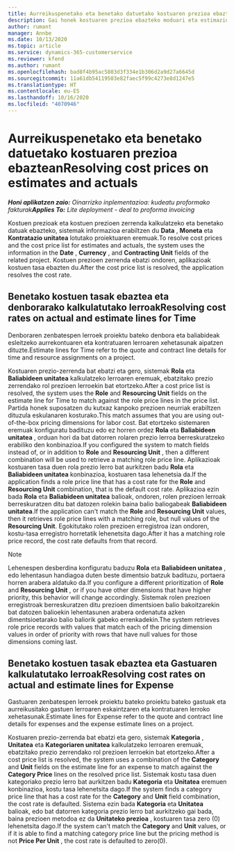 ```yaml
---
title: Aurreikuspenetako eta benetako datuetako kostuaren prezioa ebaztean
description: Gai honek kostuaren prezioa ebazteko moduari eta estimazioei buruzko informazioa eskaintzen du.
author: rumant
manager: Annbe
ms.date: 10/13/2020
ms.topic: article
ms.service: dynamics-365-customerservice
ms.reviewer: kfend
ms.author: rumant
ms.openlocfilehash: bad8f4b95ac5803d3f334e1b306d2a9d27a6645d
ms.sourcegitcommit: 11a61db54119503e82faec5f99c4273e8d1247e5
ms.translationtype: HT
ms.contentlocale: eu-ES
ms.lasthandoff: 10/16/2020
ms.locfileid: "4070946"
---
```

# <a name="resolving-cost-prices-on-estimates-and-actuals"></a><span data-ttu-id="66d0d-103">Aurreikuspenetako eta benetako datuetako kostuaren prezioa ebaztean</span><span class="sxs-lookup"><span data-stu-id="66d0d-103">Resolving cost prices on estimates and actuals</span></span>

<span data-ttu-id="66d0d-104">_**Honi aplikatzen zaio:** Oinarrizko inplementazioa: kudeatu proformako fakturak_</span><span class="sxs-lookup"><span data-stu-id="66d0d-104">_**Applies To:** Lite deployment - deal to proforma invoicing_</span></span>

<span data-ttu-id="66d0d-105">Kostuen prezioak eta kostuen prezioen zerrenda kalkulatzeko eta benetako datuak ebazteko, sistemak informazioa erabiltzen du **Data** , **Moneta** eta **Kontratazio unitatea** lotutako proiektuaren eremuak.</span><span class="sxs-lookup"><span data-stu-id="66d0d-105">To resolve cost prices and the cost price list for estimates and actuals, the system uses the information in the **Date** , **Currency** , and **Contracting Unit** fields of the related project.</span></span> <span data-ttu-id="66d0d-106">Kostuen prezioen zerrenda ebatzi ondoren, aplikazioak kostuen tasa ebazten du.</span><span class="sxs-lookup"><span data-stu-id="66d0d-106">After the cost price list is resolved, the application resolves the cost rate.</span></span>

## <a name="resolving-cost-rates-on-actual-and-estimate-lines-for-time"></a><span data-ttu-id="66d0d-107">Benetako kostuen tasak ebaztea eta denborarako kalkulatutako lerroak</span><span class="sxs-lookup"><span data-stu-id="66d0d-107">Resolving cost rates on actual and estimate lines for Time</span></span>

<span data-ttu-id="66d0d-108">Denboraren zenbatespen lerroek proiektu bateko denbora eta baliabideak esleitzeko aurrekontuaren eta kontratuaren lerroaren xehetasunak aipatzen dituzte.</span><span class="sxs-lookup"><span data-stu-id="66d0d-108">Estimate lines for Time refer to the quote and contract line details for time and resource assignments on a project.</span></span>

<span data-ttu-id="66d0d-109">Kostuaren prezio-zerrenda bat ebatzi eta gero, sistemak **Rola** eta **Baliabideen unitatea** kalkulatzeko lerroaren eremuak, ebatzitako prezio zerrendako rol prezioen lerroekin bat etortzeko.</span><span class="sxs-lookup"><span data-stu-id="66d0d-109">After a cost price list is resolved, the system uses the **Role** and **Resourcing Unit** fields on the estimate line for Time to match against the role price lines in the price list.</span></span> <span data-ttu-id="66d0d-110">Partida honek suposatzen du kutxaz kanpoko prezioen neurriak erabiltzen dituzula eskulanaren kosturako.</span><span class="sxs-lookup"><span data-stu-id="66d0d-110">This match assumes that you are using out-of-the-box pricing dimensions for labor cost.</span></span> <span data-ttu-id="66d0d-111">Bat etortzeko sistemaren eremuak konfiguratu badituzu edo ez horren ordez **Rola** eta **Baliabideen unitatea** , orduan hori da bat datorren rolaren prezio lerroa berreskuratzeko erabiliko den konbinazioa.</span><span class="sxs-lookup"><span data-stu-id="66d0d-111">If you configured the system to match fields instead of, or in addition to **Role** and **Resourcing Unit** , then a different combination will be used to retrieve a matching role price line.</span></span> <span data-ttu-id="66d0d-112">Aplikazioak kostuaren tasa duen rola prezio lerro bat aurkitzen badu **Rola** eta **Baliabideen unitatea** konbinazioa, kostuaren tasa lehenetsia da.</span><span class="sxs-lookup"><span data-stu-id="66d0d-112">If the application finds a role price line that has a cost rate for the **Role** and **Resourcing Unit** combination, that is the default cost rate.</span></span> <span data-ttu-id="66d0d-113">Aplikazioa ezin bada **Rola** eta **Baliabideen unitatea** balioak, ondoren, rolen prezioen lerroak berreskuratzen ditu bat datozen rolekin baina balio baliogabeak **Baliabideen unitatea**.</span><span class="sxs-lookup"><span data-stu-id="66d0d-113">If the application can't match the **Role** and **Resourcing Unit** values, then it retrieves role price lines with a matching role, but null values of the **Resourcing Unit**.</span></span> <span data-ttu-id="66d0d-114">Egokitutako rolen prezioen erregistroa izan ondoren, kostu-tasa erregistro horretatik lehenetsita dago.</span><span class="sxs-lookup"><span data-stu-id="66d0d-114">After it has a matching role price record, the cost rate defaults from that record.</span></span> 

> [!NOTE]
> <span data-ttu-id="66d0d-115">Lehenespen desberdina konfiguratu baduzu **Rola** eta **Baliabideen unitatea** , edo lehentasun handiagoa duten beste dimentsio batzuk badituzu, portaera horren arabera aldatuko da.</span><span class="sxs-lookup"><span data-stu-id="66d0d-115">If you configure a different prioritization of **Role** and **Resourcing Unit** , or if you have other dimensions that have higher priority, this behavior will change accordingly.</span></span> <span data-ttu-id="66d0d-116">Sistemak rolen prezioen erregistroak berreskuratzen ditu prezioen dimentsioen balio bakoitzarekin bat datozen balioekin lehentasunen arabera ordenatuta azken dimentsioetarako balio baliorik gabeko errenkadekin.</span><span class="sxs-lookup"><span data-stu-id="66d0d-116">The system retrieves role price records with values that match each of the pricing dimension values in order of priority with rows that have null values for those dimensions coming last.</span></span>

## <a name="resolving-cost-rates-on-actual-and-estimate-lines-for-expense"></a><span data-ttu-id="66d0d-117">Benetako kostuen tasak ebaztea eta Gastuaren kalkulatutako lerroak</span><span class="sxs-lookup"><span data-stu-id="66d0d-117">Resolving cost rates on actual and estimate lines for Expense</span></span>

<span data-ttu-id="66d0d-118">Gastuaren zenbatespen lerroek proiektu bateko proiektu bateko gastuak eta aurreikusitako gastuen lerroaren eskaintzaren eta kontratuaren lerroko xehetasunak.</span><span class="sxs-lookup"><span data-stu-id="66d0d-118">Estimate lines for Expense refer to the quote and contract line details for expenses and the expense estimate lines on a project.</span></span>

<span data-ttu-id="66d0d-119">Kostuaren prezio-zerrenda bat ebatzi eta gero, sistemak **Kategoria** , **Unitatea** eta **Kategoriaren unitatea** kalkulatzeko lerroaren eremuak, ebatzitako prezio zerrendako rol prezioen lerroekin bat etortzeko.</span><span class="sxs-lookup"><span data-stu-id="66d0d-119">After a cost price list is resolved, the system uses a combination of the **Category** and **Unit** fields on the estimate line for an expense to match against the **Category Price** lines on the resolved price list.</span></span> <span data-ttu-id="66d0d-120">Sistemak kostu tasa duen kategoriako prezio lerro bat aurkitzen badu **Kategoria** eta **Unitatea** eremuen konbinazioa, kostu tasa lehenetsita dago.</span><span class="sxs-lookup"><span data-stu-id="66d0d-120">If the system finds a category price line that has a cost rate for the **Category** and **Unit** field combination, the cost rate is defaulted.</span></span> <span data-ttu-id="66d0d-121">Sistema ezin bada **Kategoria** eta **Unitatea** balioak, edo bat datorren kategoria prezio lerro bat aurkitzeko gai bada, baina prezioen metodoa ez da **Unitateko prezioa** , kostuaren tasa zero (0) lehenetsita dago.</span><span class="sxs-lookup"><span data-stu-id="66d0d-121">If the system can't match the **Category** and **Unit** values, or if it is able to find a matching category price line but the pricing method is not **Price Per Unit** , the cost rate is defaulted to zero(0).</span></span>
